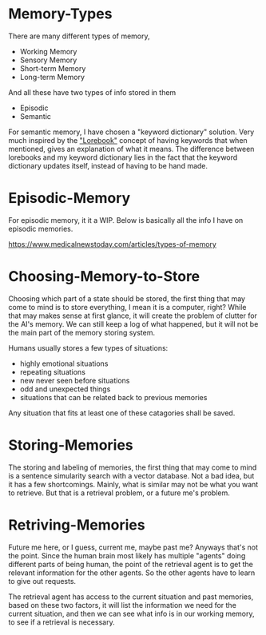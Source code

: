 
# Memory-Types
There are many different types of memory, 
- Working Memory
- Sensory Memory
- Short-term Memory
- Long-term Memory

And all these have two types of info stored in them
- Episodic
- Semantic 

For semantic memory, I have chosen a "keyword dictionary" solution. Very much inspired by the ["Lorebook"](https://rentry.co/SillyT_Lorebook#scope-and-purpose) concept of having keywords that when mentioned, gives an explanation of what it means. The difference between lorebooks and my keyword dictionary lies in the fact that the keyword dictionary updates itself, instead of having to be hand made.

# Episodic-Memory

For episodic memory, it it a WIP.
Below is basically all the info I have on episodic memories.

https://www.medicalnewstoday.com/articles/types-of-memory

# Choosing-Memory-to-Store
Choosing which part of a state should be stored, the first thing that may come to mind is to store everything,
I mean it is a computer, right? While that may makes sense at first glance, it will create the problem of clutter for the AI's memory. We can still keep a log of what happened, but it will not be the main part of the memory storing system.

Humans usually stores a few types of situations: 
- highly emotional situations
- repeating situations 
- new never seen before situations
- odd and unexpected things
- situations that can be related back to previous memories

Any situation that fits at least one of these catagories shall be saved.

# Storing-Memories
The storing and labeling of memories, the first thing that may come to mind is a sentence simularity search with a vector database. Not a bad idea, but it has a few shortcomings. Mainly, what is similar may not be what you want to retrieve. But that is a retrieval problem, or a future me's problem.

# Retriving-Memories
Future me here, or I guess, current me, maybe past me? Anyways that's not the point.
Since the human brain most likely has multiple "agents" doing different parts of being human, the point of the retrieval agent is to get the relevant information for the other agents. So the other agents have to learn to give out requests.

The retrieval agent has access to the current situation and past memories, based on these two factors, it will list the information we need for the current situation, and then we can see what info is in our working memory, to see if a retrieval is necessary.


